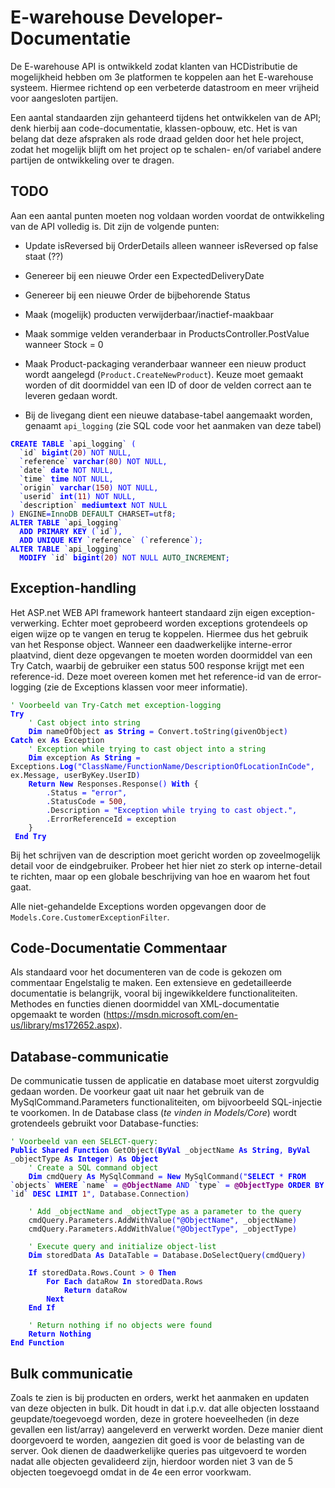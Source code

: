 # E-warehouse Developer-Documentatie
De E-warehouse API is ontwikkeld zodat klanten van HCDistributie de mogelijkheid hebben om 3e platformen te koppelen aan het E-warehouse systeem. Hiermee richtend op een verbeterde datastroom en meer vrijheid voor aangesloten partijen.

Een aantal standaarden zijn gehanteerd tijdens het ontwikkelen van de API; denk hierbij aan code-documentatie, klassen-opbouw, etc. Het is van belang dat deze afspraken als rode draad gelden door het hele project, zodat het mogelijk blijft om het project op te schalen- en/of variabel andere partijen de ontwikkeling over te dragen.

## TODO
Aan een aantal punten moeten nog voldaan worden voordat de ontwikkeling van de API volledig is. Dit zijn de volgende punten:
- Update isReversed bij OrderDetails alleen wanneer isReversed op false staat (??)

- Genereer bij een nieuwe Order een ExpectedDeliveryDate

- Genereer bij een nieuwe Order de bijbehorende Status

- Maak (mogelijk) producten verwijderbaar/inactief-maakbaar

- Maak sommige velden veranderbaar in ProductsController.PostValue wanneer Stock = 0

- Maak Product-packaging veranderbaar wanneer een nieuw product wordt aangelegd (`Product.CreateNewProduct`). Keuze moet gemaakt worden of dit doormiddel van een ID of door de velden correct aan te leveren gedaan wordt.

- Bij de livegang dient een nieuwe database-tabel aangemaakt worden, genaamt `api_logging` (zie SQL code voor het aanmaken van deze tabel)

<pre><code><span style='color:#0000ff; font-weight:bold; '>CREATE</span> <span style='color:#0000ff; font-weight:bold; '>TABLE</span> <span style='color:#0000e6; '>`</span><span style='color:#000000;'>api_logging</span><span style='color:#0000e6; '>`</span> <span style='color:#0000ff; '>(</span>
  <span style='color:#0000e6; '>`</span><span style='color:#000000;'>id</span><span style='color:#0000e6; '>`</span> <span style='color:#0000ff; font-weight:bold; '>bigint</span><span style='color:#0000ff; '>(</span><span style='color:#800000; '>20</span><span style='color:#0000ff; '>)</span> <span style='color:#0000ff; '>NOT</span> <span style='color:#0000ff; '>NULL</span><span style='color:#0000ff; '>,</span>
  <span style='color:#0000e6; '>`</span><span style='color:#000000;'>reference</span><span style='color:#0000e6; '>`</span> <span style='color:#0000ff; font-weight:bold; '>varchar</span><span style='color:#0000ff; '>(</span><span style='color:#800000; '>80</span><span style='color:#0000ff; '>)</span> <span style='color:#0000ff; '>NOT</span> <span style='color:#0000ff; '>NULL</span><span style='color:#0000ff; '>,</span>
  <span style='color:#0000e6; '>`</span><span style='color:#000000;'>date</span><span style='color:#0000e6; '>`</span> <span style='color:#0000ff; font-weight:bold; '>date</span> <span style='color:#0000ff; '>NOT</span> <span style='color:#0000ff; '>NULL</span><span style='color:#0000ff; '>,</span>
  <span style='color:#0000e6; '>`</span><span style='color:#000000;'>time</span><span style='color:#0000e6; '>`</span> <span style='color:#0000ff; font-weight:bold; '>time</span> <span style='color:#0000ff; '>NOT</span> <span style='color:#0000ff; '>NULL</span><span style='color:#0000ff; '>,</span>
  <span style='color:#0000e6; '>`</span><span style='color:#000000;'>origin</span><span style='color:#0000e6; '>`</span> <span style='color:#0000ff; font-weight:bold; '>varchar</span><span style='color:#0000ff; '>(</span><span style='color:#800000; '>150</span><span style='color:#0000ff; '>)</span> <span style='color:#0000ff; '>NOT</span> <span style='color:#0000ff; '>NULL</span><span style='color:#0000ff; '>,</span>
  <span style='color:#0000e6; '>`</span><span style='color:#000000;'>userid</span><span style='color:#0000e6; '>`</span> <span style='color:#0000ff; font-weight:bold; '>int</span><span style='color:#0000ff; '>(</span><span style='color:#800000; '>11</span><span style='color:#0000ff; '>)</span> <span style='color:#0000ff; '>NOT</span> <span style='color:#0000ff; '>NULL</span><span style='color:#0000ff; '>,</span>
  <span style='color:#0000e6; '>`</span><span style='color:#000000;'>description</span><span style='color:#0000e6; '>`</span> <span style='color:#0000ff; font-weight:bold; '>mediumtext</span> <span style='color:#0000ff; '>NOT</span> <span style='color:#0000ff; '>NULL</span>
<span style='color:#0000ff; '>)</span> ENGINE<span style='color:#0000ff; '>=</span><span style='color:#074726; '>InnoDB</span> <span style='color:#074726; '>DEFAULT</span> CHARSET<span style='color:#0000ff; '>=</span>utf8<span style='color:#0000ff; '>;</span>
<span style='color:#0000ff; font-weight:bold; '>ALTER</span> <span style='color:#0000ff; font-weight:bold; '>TABLE</span> <span style='color:#0000e6; '>`</span><span style='color:#000000;'>api_logging</span><span style='color:#0000e6; '>`</span>
  <span style='color:#0000ff; font-weight:bold; '>ADD</span> <span style='color:#0000ff; font-weight:bold; '>PRIMARY</span> <span style='color:#0000ff; font-weight:bold; '>KEY</span> <span style='color:#0000ff; '>(</span><span style='color:#0000e6; '>`</span><span style='color:#000000;'>id</span><span style='color:#0000e6; '>`</span><span style='color:#0000ff; '>)</span><span style='color:#0000ff; '>,</span>
  <span style='color:#0000ff; font-weight:bold; '>ADD</span> <span style='color:#0000ff; font-weight:bold; '>UNIQUE</span> <span style='color:#0000ff; font-weight:bold; '>KEY</span> <span style='color:#0000e6; '>`</span><span style='color:#000000;'>reference</span><span style='color:#0000e6; '>`</span> <span style='color:#0000ff; '>(</span><span style='color:#0000e6; '>`</span><span style='color:#000000;'>reference</span><span style='color:#0000e6; '>`</span><span style='color:#0000ff; '>)</span><span style='color:#0000ff; '>;</span>
<span style='color:#0000ff; font-weight:bold; '>ALTER</span> <span style='color:#0000ff; font-weight:bold; '>TABLE</span> <span style='color:#0000e6; '>`</span><span style='color:#000000;'>api_logging</span><span style='color:#0000e6; '>`</span>
  <span style='color:#0000ff; font-weight:bold; '>MODIFY</span> <span style='color:#0000e6; '>`</span><span style='color:#000000;'>id</span><span style='color:#0000e6; '>`</span> <span style='color:#0000ff; font-weight:bold; '>bigint</span><span style='color:#0000ff; '>(</span><span style='color:#800000; '>20</span><span style='color:#0000ff; '>)</span> <span style='color:#0000ff; '>NOT</span> <span style='color:#0000ff; '>NULL</span> <span style='color:#074726; '>AUTO_INCREMENT</span><span style='color:#0000ff; '>;</span>
</code></pre>

## Exception-handling
Het ASP.net WEB API framework hanteert standaard zijn eigen exception-verwerking. Echter moet geprobeerd worden exceptions grotendeels op eigen wijze op te vangen en terug te koppelen. Hiermee dus het gebruik van het Response object. Wanneer een daadwerkelijke interne-error plaatvind, dient deze opgevangen te moeten worden doormiddel van een Try Catch, waarbij de gebruiker een status 500 response krijgt met een reference-id. Deze moet overeen komen met het reference-id van de error-logging (zie de Exceptions klassen voor meer informatie).
<pre><code><span style='color:#008000; '>' Voorbeeld van Try-Catch met exception-logging</span>
<span style='color:#0000ff; font-weight:bold; '>Try</span>
    <span style='color:#008000; '>' Cast object into string</span>
    <span style='color:#0000ff; font-weight:bold; '>Dim</span> nameOfObject <span style='color:#0000ff; font-weight:bold; '>as</span> <span style='color:#0000ff; font-weight:bold; '>String</span> <span style='color:#0000ff; '>=</span> Convert<span style='color:#800000; '>.</span>toString<span style='color:#0000ff; '>(</span>givenObject<span style='color:#0000ff; '>)</span>
<span style='color:#0000ff; font-weight:bold; '>Catch</span> ex <span style='color:#0000ff; font-weight:bold; '>As</span> Exception
    <span style='color:#008000; '>' Exception while trying to cast object into a string</span>
    <span style='color:#0000ff; font-weight:bold; '>Dim</span> exception <span style='color:#0000ff; font-weight:bold; '>As</span> <span style='color:#0000ff; font-weight:bold; '>String</span> <span style='color:#0000ff; '>=</span> Exceptions<span style='color:#800000; '>.</span><span style='color:#0000ff; font-weight:bold; '>Log</span><span style='color:#0000ff; '>(</span><span style='color:#0000e6; '>"ClassName/FunctionName/DescriptionOfLocationInCode"</span><span style='color:#0000ff; '>,</span> ex<span style='color:#800000; '>.</span>Message<span style='color:#0000ff; '>,</span> userByKey<span style='color:#800000; '>.</span>UserID<span style='color:#0000ff; '>)</span>
    <span style='color:#0000ff; font-weight:bold; '>Return</span> <span style='color:#0000ff; font-weight:bold; '>New</span> Responses<span style='color:#800000; '>.</span>Response<span style='color:#0000ff; '>(</span><span style='color:#0000ff; '>)</span> <span style='color:#0000ff; font-weight:bold; '>With</span> {
        <span style='color:#0000ff; '>.</span>Status <span style='color:#0000ff; '>=</span> <span style='color:#0000e6; '>"error"</span><span style='color:#0000ff; '>,</span>
        <span style='color:#0000ff; '>.</span>StatusCode <span style='color:#0000ff; '>=</span> <span style='color:#800000; '>500</span><span style='color:#0000ff; '>,</span>
        <span style='color:#0000ff; '>.</span>Description <span style='color:#0000ff; '>=</span> <span style='color:#0000e6; '>"Exception while trying to cast object."</span><span style='color:#0000ff; '>,</span>
        <span style='color:#0000ff; '>.</span>ErrorReferenceId <span style='color:#0000ff; '>=</span> exception
    }
 <span style='color:#0000ff; font-weight:bold; '>End</span> <span style='color:#0000ff; font-weight:bold; '>Try</span>
</code></pre>

Bij het schrijven van de description moet gericht worden op zoveelmogelijk detail voor de eindgebruiker. Probeer het hier niet zo sterk op interne-detail te richten, maar op een globale beschrijving van hoe en waarom het fout gaat.

Alle niet-gehandelde Exceptions worden opgevangen door de `Models.Core.CustomerExceptionFilter`.

## Code-Documentatie Commentaar
Als standaard voor het documenteren van de code is gekozen om commentaar Engelstalig te maken. Een extensieve en gedetailleerde documentatie is belangrijk, vooral bij ingewikkeldere functionaliteiten. Methodes en functies dienen doormiddel van XML-documentatie opgemaakt te worden (https://msdn.microsoft.com/en-us/library/ms172652.aspx).
## Database-communicatie
De communicatie tussen de applicatie en database moet uiterst zorgvuldig gedaan worden. De voorkeur gaat uit naar het gebruik van de MySqlCommand.Parameters functionaliteiten, om bijvoorbeeld SQL-injectie te voorkomen. In de Database class (_te vinden in Models/Core_) wordt grotendeels gebruikt voor Database-functies:

<pre><code><span style='color:#008000; '>' Voorbeeld van een SELECT-query:</span>
<span style='color:#0000ff; font-weight:bold; '>Public</span> <span style='color:#0000ff; font-weight:bold; '>Shared</span> <span style='color:#0000ff; font-weight:bold; '>Function</span> GetObject<span style='color:#0000ff; '>(</span><span style='color:#0000ff; font-weight:bold; '>ByVal</span> _objectName <span style='color:#0000ff; font-weight:bold; '>As</span> <span style='color:#0000ff; font-weight:bold; '>String</span><span style='color:#0000ff; '>,</span> <span style='color:#0000ff; font-weight:bold; '>ByVal</span> _objectType <span style='color:#0000ff; font-weight:bold; '>As</span> <span style='color:#0000ff; font-weight:bold; '>Integer</span><span style='color:#0000ff; '>)</span> <span style='color:#0000ff; font-weight:bold; '>As</span> <span style='color:#0000ff; font-weight:bold; '>Object</span>
    <span style='color:#008000; '>' Create a SQL command object</span>
    <span style='color:#0000ff; font-weight:bold; '>Dim</span> cmdQuery <span style='color:#0000ff; font-weight:bold; '>As</span> MySqlCommand <span style='color:#0000ff; '>=</span> <span style='color:#0000ff; font-weight:bold; '>New</span> MySqlCommand<span style='color:#0000ff; '>(</span><span style='color:#0000e6; '>"<span style='color:#0000ff; font-weight:bold; '>SELECT</span> <span style='color:#0000ff; '>*</span> <span style='color:#0000ff; font-weight:bold; '>FROM</span> <span style='color:#0000e6; '>`</span><span style='color:#000000;'>objects</span><span style='color:#0000e6; '>`</span> <span style='color:#0000ff; font-weight:bold; '>WHERE</span> <span style='color:#0000e6; '>`</span><span style='color:#000000;'>name</span><span style='color:#0000e6; '>`</span> <span style='color:#0000ff; '>=</span> <span style='color:#800080; font-weight:bold; '>@ObjectName</span> <span style='color:#0000ff; '>AND</span> <span style='color:#0000e6; '>`</span><span style='color:#000000;'>type</span><span style='color:#0000e6; '>`</span> <span style='color:#0000ff; '>=</span> <span style='color:#800080; font-weight:bold; '>@ObjectType</span> <span style='color:#0000ff; font-weight:bold; '>ORDER</span> <span style='color:#0000ff; font-weight:bold; '>BY</span> <span style='color:#0000e6; '>`</span><span style='color:#000000;'>id</span><span style='color:#0000e6; '>`</span> <span style='color:#0000ff; font-weight:bold; '>DESC</span> <span style='color:#0000ff; font-weight:bold; '>LIMIT</span> <span style='color:#800000; '>1</span>"</span><span style='color:#0000ff; '>,</span> Database<span style='color:#800000; '>.</span>Connection<span style='color:#0000ff; '>)</span>

    <span style='color:#008000; '>' Add _objectName and _objectType as a parameter to the query</span>
    cmdQuery<span style='color:#800000; '>.</span>Parameters<span style='color:#800000; '>.</span>AddWithValue<span style='color:#0000ff; '>(</span><span style='color:#0000e6; '>"@ObjectName"</span><span style='color:#0000ff; '>,</span> _objectName<span style='color:#0000ff; '>)</span>
    cmdQuery<span style='color:#800000; '>.</span>Parameters<span style='color:#800000; '>.</span>AddWithValue<span style='color:#0000ff; '>(</span><span style='color:#0000e6; '>"@ObjectType"</span><span style='color:#0000ff; '>,</span> _objectType<span style='color:#0000ff; '>)</span>

    <span style='color:#008000; '>' Execute query and initialize object-list</span>
    <span style='color:#0000ff; font-weight:bold; '>Dim</span> storedData <span style='color:#0000ff; font-weight:bold; '>As</span> DataTable <span style='color:#0000ff; '>=</span> Database<span style='color:#800000; '>.</span>DoSelectQuery<span style='color:#0000ff; '>(</span>cmdQuery<span style='color:#0000ff; '>)</span>

    <span style='color:#0000ff; font-weight:bold; '>If</span> storedData<span style='color:#800000; '>.</span>Rows<span style='color:#800000; '>.</span>Count <span style='color:#0000ff; '>></span> <span style='color:#800000; '>0</span> <span style='color:#0000ff; font-weight:bold; '>Then</span>
        <span style='color:#0000ff; font-weight:bold; '>For</span> <span style='color:#0000ff; font-weight:bold; '>Each</span> dataRow <span style='color:#0000ff; font-weight:bold; '>In</span> storedData<span style='color:#800000; '>.</span>Rows
            <span style='color:#0000ff; font-weight:bold; '>Return</span> dataRow
        <span style='color:#0000ff; font-weight:bold; '>Next</span>
    <span style='color:#0000ff; font-weight:bold; '>End</span> <span style='color:#0000ff; font-weight:bold; '>If</span>

    <span style='color:#008000; '>' Return nothing if no objects were found</span>
    <span style='color:#0000ff; font-weight:bold; '>Return</span> <span style='color:#0000ff; font-weight:bold; '>Nothing</span>
<span style='color:#0000ff; font-weight:bold; '>End</span> <span style='color:#0000ff; font-weight:bold; '>Function</span>
</code></pre>


## Bulk communicatie
Zoals te zien is bij producten en orders, werkt het aanmaken en updaten van deze objecten in bulk. Dit houdt in dat i.p.v. dat alle objecten losstaand geupdate/toegevoegd worden, deze in grotere hoeveelheden (in deze gevallen een list/array) aangeleverd en verwerkt worden. Deze manier dient doorgevoerd te worden, aangezien dit goed is voor de belasting van de server. Ook dienen de daadwerkelijke queries pas uitgevoerd te worden nadat alle objecten gevalideerd zijn, hierdoor worden niet 3 van de 5 objecten toegevoegd omdat in de 4e een error voorkwam.

